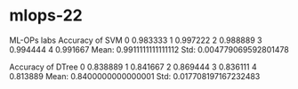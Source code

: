 # mlops-22
ML-OPs labs
Accuracy of SVM
0         0.983333
1         0.997222
2         0.988889
3         0.994444
4         0.991667
Mean:  0.9911111111111112
Std:  0.004779069592801478

   Accuracy of DTree
0           0.838889
1           0.841667
2           0.869444
3           0.836111
4           0.813889
Mean:  0.8400000000000001
Std:  0.017708197167232483
